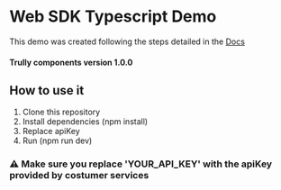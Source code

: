 # Web SDK Typescript Demo

This demo was created following the steps detailed in the
[Docs](https://github.com/TrullyAI/TrullySdkWebDocs)

#### Trully components version 1.0.0

## How to use it

1.  Clone this repository
2.  Install dependencies (npm install)
3.  Replace apiKey
4.  Run (npm run dev)

### ⚠️ Make sure you replace 'YOUR_API_KEY' with the apiKey provided by costumer services

